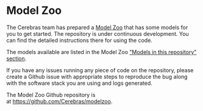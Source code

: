 # Model Zoo

The Cerebras team has prepared a [Model Zoo](https://github.com/Cerebras/modelzoo) that has some models for you to get started. The repository is under continuous development. You can find the detailed instructions there for using the code.

The models available are listed in the Model Zoo ["Models in this repository" section](https://github.com/Cerebras/modelzoo#models-in-this-repository).

If you have any issues running any piece of code on the repository, please create a Github issue with appropriate steps to reproduce the bug along with the software stack you are using and logs generated.

The Model Zoo Github repository is at https://github.com/Cerebras/modelzoo.

